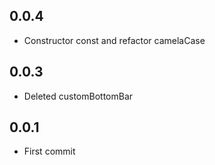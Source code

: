 ## 0.0.4

* Constructor const and refactor camelaCase

## 0.0.3

* Deleted customBottomBar

## 0.0.1

* First commit

